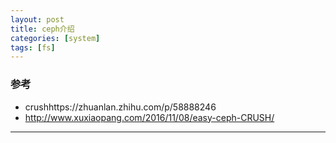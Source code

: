 ```yaml
---
layout: post
title: ceph介绍
categories: [system]
tags: [fs]
---
```






### 参考

- crushhttps://zhuanlan.zhihu.com/p/58888246
- http://www.xuxiaopang.com/2016/11/08/easy-ceph-CRUSH/

---



